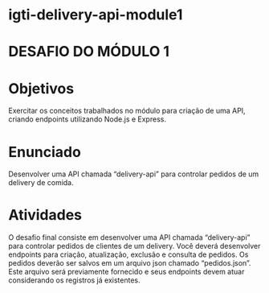 # igti-delivery-api-module1
# DESAFIO DO MÓDULO 1

# Objetivos
Exercitar os conceitos trabalhados no módulo para criação de uma API, criando endpoints
utilizando Node.js e Express.

# Enunciado
Desenvolver uma API chamada “delivery-api” para controlar pedidos de um delivery de
comida.

# Atividades
O desafio final consiste em desenvolver uma API chamada “delivery-api” para controlar
pedidos de clientes de um delivery. Você deverá desenvolver endpoints para criação,
atualização, exclusão e consulta de pedidos. Os pedidos deverão ser salvos em um arquivo
json chamado “pedidos.json”. Este arquivo será previamente fornecido e seus endpoints
devem atuar considerando os registros já existentes. 
